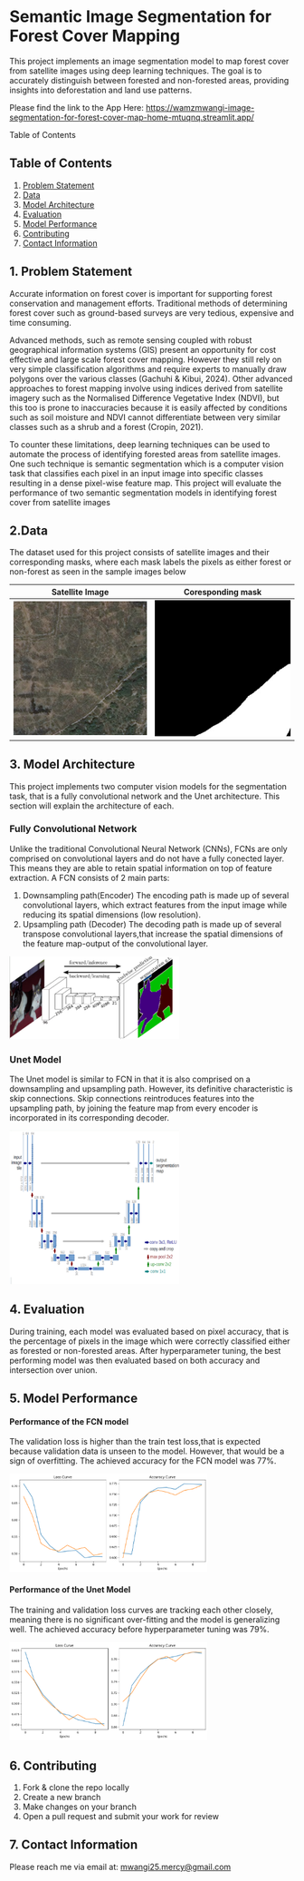 # Semantic Image Segmentation for Forest Cover Mapping
This project implements an image segmentation model to map forest cover from satellite images using deep learning techniques. The goal is to accurately distinguish between forested and non-forested areas, providing insights into deforestation and land use patterns.

Please find the link to the App Here: https://wamzmwangi-image-segmentation-for-forest-cover-map-home-mtuqnq.streamlit.app/

Table of Contents
## Table of Contents
1. [Problem Statement](#problem-statement)
2. [Data](#data)
3. [Model Architecture](#model-architecture)
4. [Evaluation](#evaluation)
5. [Model Performance](#model-performance)
6. [Contributing](#contributing)
7. [Contact Information](#contact-information)

## 1. Problem Statement
  Accurate information on forest cover is important for supporting forest conservation and management efforts. Traditional methods of determining forest cover such as ground-based surveys are very tedious, expensive and time consuming.
  
  Advanced methods, such as remote sensing coupled with robust geographical information systems (GIS) present an opportunity for cost effective and large scale forest cover mapping. However they still rely on very simple classification algorithms and require experts to manually draw polygons over the various classes (Gachuhi & Kibui, 2024). Other advanced approaches to forest mapping involve using indices derived from satellite imagery such as the Normalised Difference Vegetative Index (NDVI), but this too is prone to inaccuracies because it is easily affected by conditions such as soil moisture and NDVI cannot differentiate between very similar classes such as  a shrub and a forest (Cropin, 2021).
  
  To counter these limitations, deep learning techniques can be used to automate the process of identifying forested areas from satellite images. One such technique is semantic segmentation which is a computer vision task that classifies each pixel in an input image into specific classes resulting in a dense pixel-wise feature map.
This project will evaluate the performance of two semantic segmentation models in identifying forest cover from satellite images

## 2.Data
The dataset used for this project consists of satellite images and their corresponding masks, where each mask labels the pixels as either forest or non-forest as seen in the sample images below

| Satellite Image | Coresponding mask |
|:--------------:|:--------------:|
| ![Satellite Image](./images/134465_sat_41.jpg) | ![Annotated mask with forest and non-forest area](./masks/134465_mask_41.jpg) |

## 3. Model Architecture
This project implements two computer vision models for the segmentation task, that is a fully convolutional network and the Unet architecture. This section will explain the architecture of each.

### Fully Convolutional Network
Unlike the traditional Convolutional Neural Network (CNNs), FCNs are only comprised on convolutional layers and do not have a fully conected layer. This means they are able to retain spatial information on top of feature extraction.
A FCN consists of 2 main parts:
1. Downsampling path(Encoder)
The encoding path is made up of several convolutional layers, which extract features from the input image while reducing its spatial dimensions (low resolution).
3. Upsampling path (Decoder)
The decoding path is made up of several transpose convolutional layers,that increase the spatial dimensions of the feature map-output of the convolutional layer.


 <img src="./Results/FCN_image.png" alt="FCN Model Architecture" width="300"/>

### Unet Model
The Unet model is similar to FCN in that it is also comprised on a downsampling and upsampling path. However, its definitive characteristic is skip connections. Skip connections reintroduces features into the upsampling path, by joining the feature map from every encoder is incorporated in its corresponding decoder.

 <img src="./Results/unet_image.png" alt="U Net Model Architecture" width="300"/>
 
## 4. Evaluation 
During training, each model was evaluated based on pixel accuracy, that is the percentage of pixels in the image which were correctly classified either as forested or non-forested areas. After hyperparameter tuning, the best performing model was then evaluated based on both accuracy and intersection over union.

## 5. Model Performance
#### Performance of the FCN model
The validation loss is higher than the train test loss,that is expected because validation data is unseen to the model. However, that would be a sign of overfitting. The achieved accuracy for the FCN model was 77%.

<img src="./Results/FCN_learningcurves.png" alt="Learning curve of the FCN" width="350"/>

#### Performance of the Unet Model
The training and validation loss curves are tracking each other closely, meaning there is no significant over-fitting and the model is generalizing well.
The achieved accuracy before hyperparameter tuning was 79%.

<img src="./Results/Unet_learningcurves.png" alt="Learning curve of the FCN" width="350"/>


## 6. Contributing
1. Fork & clone the repo locally
2. Create a new branch
3. Make changes on your branch
4. Open a pull request and submit your work for review
   
## 7. Contact Information
Please reach me via email at: mwangi25.mercy@gmail.com



